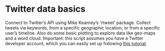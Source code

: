 # Twitter data basics

Connect to Twitter’s API using Mike Kearney’s ‘rtweet’ package. Collect tweets via keywords, from a specific geographic location, or from a specific user’s timeline. 
Also do some basic plotting to explore data like geo-maps and a word cloud. 
Important: this script assumes you have a Twitter developer account, which you can easily set up following [this tutorial](https://rtweet.info/articles/auth.html).
